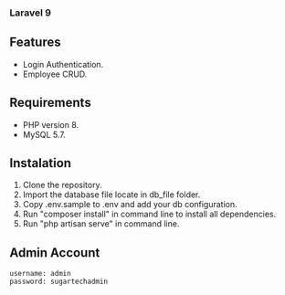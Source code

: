 ### Laravel 9

## Features

- Login Authentication.
- Employee CRUD.

## Requirements

- PHP version 8.
- MySQL 5.7.

## Instalation

1. Clone the repository.
2. Import the database file locate in db_file folder.
3. Copy .env.sample to .env and add your db configuration.
4. Run "composer install" in command line to install all dependencies.
5. Run "php artisan serve" in command line.

## Admin Account
```
username: admin
password: sugartechadmin
```